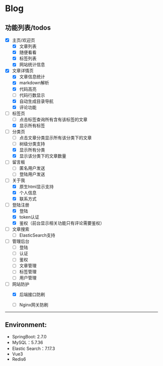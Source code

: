# Blog

## 功能列表/todos

- [x] 主页/欢迎页
    - [x] 文章列表
    - [x] 随便看看
    - [x] 标签列表
    - [x] 网站统计信息

- [x] 文章详情页
    - [x] 文章信息统计
    - [x] markdown解析
    - [x] 代码高亮
    - [ ] 代码行数显示
    - [x] 自动生成目录导航
    - [x] 评论功能

- [ ] 标签页
    - [ ] 点击标签查询所有含有该标签的文章
    - [x] 显示所有标签

- [ ] 分类页
    - [ ] 点击文章分类显示所有该分类下的文章
    - [ ] 树级分类支持
    - [x] 显示所有分类
    - [x] 显示该分类下的文章数量

- [ ] 留言板
    - [ ] 匿名用户发送
    - [ ] 登陆用户发送

- [ ] 关于我
    - [x] 原生html显示支持
    - [x] 个人信息
    - [x] 联系方式

- [ ] 登陆注册
    - [x] 登陆
    - [x] token认证
    - [x] 鉴权（前台显示相关功能只有评论需要鉴权）

- [ ] 文章搜索
    - [ ] ElasticSearch支持

- [ ] 管理后台
    - [ ] 登陆
    - [ ] 认证
    - [ ] 鉴权
    - [ ] 文章管理
    - [ ] 标签管理
    - [ ] 用户管理
- [ ] 网站防护
    - [x] 后端接口防刷
    - [ ] Nginx网关防刷
    


____

## Environment:

- SpringBoot: 2.7.0
- MySQL：5.7.36
- Elastic Search：7.17.3
- Vue3
- Redis6
